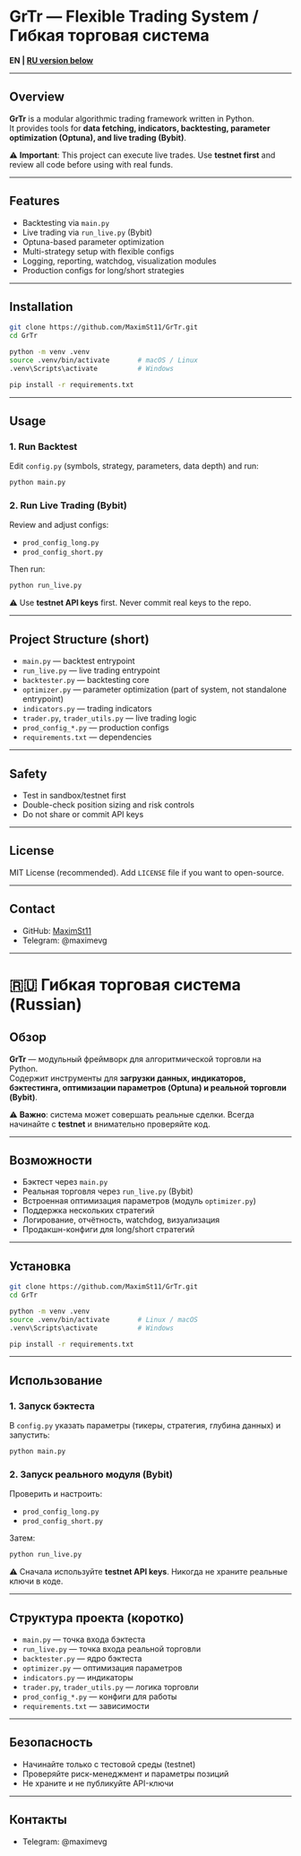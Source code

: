 # GrTr — Flexible Trading System / Гибкая торговая система

**EN | [RU version below](#-гибкая-торговая-система-russian)**

---

## Overview
**GrTr** is a modular algorithmic trading framework written in Python.  
It provides tools for **data fetching, indicators, backtesting, parameter optimization (Optuna), and live trading (Bybit)**.  

⚠️ **Important**: This project can execute live trades. Use **testnet first** and review all code before using with real funds.

---

## Features
- Backtesting via `main.py`
- Live trading via `run_live.py` (Bybit)
- Optuna-based parameter optimization
- Multi-strategy setup with flexible configs
- Logging, reporting, watchdog, visualization modules
- Production configs for long/short strategies

---

## Installation
```bash
git clone https://github.com/MaximSt11/GrTr.git
cd GrTr

python -m venv .venv
source .venv/bin/activate       # macOS / Linux
.venv\Scripts\activate          # Windows

pip install -r requirements.txt
```

---

## Usage

### 1. Run Backtest
Edit `config.py` (symbols, strategy, parameters, data depth) and run:
```bash
python main.py
```

### 2. Run Live Trading (Bybit)
Review and adjust configs:  
- `prod_config_long.py`  
- `prod_config_short.py`  

Then run:
```bash
python run_live.py
```
⚠️ Use **testnet API keys** first. Never commit real keys to the repo.

---

## Project Structure (short)
- `main.py` — backtest entrypoint  
- `run_live.py` — live trading entrypoint  
- `backtester.py` — backtesting core  
- `optimizer.py` — parameter optimization (part of system, not standalone entrypoint)  
- `indicators.py` — trading indicators  
- `trader.py`, `trader_utils.py` — live trading logic  
- `prod_config_*.py` — production configs  
- `requirements.txt` — dependencies  

---

## Safety
- Test in sandbox/testnet first  
- Double-check position sizing and risk controls  
- Do not share or commit API keys  

---

## License
MIT License (recommended). Add `LICENSE` file if you want to open-source.  

---

## Contact
- GitHub: [MaximSt11](https://github.com/MaximSt11/GrTr)  
- Telegram: @maximevg  

---

# 🇷🇺 Гибкая торговая система (Russian)

## Обзор
**GrTr** — модульный фреймворк для алгоритмической торговли на Python.  
Содержит инструменты для **загрузки данных, индикаторов, бэктестинга, оптимизации параметров (Optuna) и реальной торговли (Bybit)**.  

⚠️ **Важно**: система может совершать реальные сделки. Всегда начинайте с **testnet** и внимательно проверяйте код.

---

## Возможности
- Бэктест через `main.py`  
- Реальная торговля через `run_live.py` (Bybit)  
- Встроенная оптимизация параметров (модуль `optimizer.py`)  
- Поддержка нескольких стратегий  
- Логирование, отчётность, watchdog, визуализация  
- Продакшн-конфиги для long/short стратегий  

---

## Установка
```bash
git clone https://github.com/MaximSt11/GrTr.git
cd GrTr

python -m venv .venv
source .venv/bin/activate       # Linux / macOS
.venv\Scripts\activate          # Windows

pip install -r requirements.txt
```

---

## Использование

### 1. Запуск бэктеста
В `config.py` указать параметры (тикеры, стратегия, глубина данных) и запустить:
```bash
python main.py
```

### 2. Запуск реального модуля (Bybit)
Проверить и настроить:
- `prod_config_long.py`  
- `prod_config_short.py`  

Затем:
```bash
python run_live.py
```
⚠️ Сначала используйте **testnet API keys**. Никогда не храните реальные ключи в коде.  

---

## Структура проекта (коротко)
- `main.py` — точка входа бэктеста  
- `run_live.py` — точка входа реальной торговли  
- `backtester.py` — ядро бэктеста  
- `optimizer.py` — оптимизация параметров
- `indicators.py` — индикаторы  
- `trader.py`, `trader_utils.py` — логика торговли  
- `prod_config_*.py` — конфиги для работы  
- `requirements.txt` — зависимости  

---

## Безопасность
- Начинайте только с тестовой среды (testnet)  
- Проверяйте риск-менеджмент и параметры позиций  
- Не храните и не публикуйте API-ключи  


---

## Контакты
- Telegram: @maximevg  
